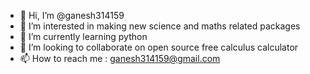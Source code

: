 - 👋 Hi, I’m @ganesh314159
- 👀 I’m interested in making new science and maths related packages
- 🌱 I’m currently learning python
- 💞️ I’m looking to collaborate on open source free calculus calculator
- 📫 How to reach me : ganesh314159@gmail.com

<!---
ganesh314159/ganesh314159 is a ✨ special ✨ repository because its `README.md` (this file) appears on your GitHub profile.
You can click the Preview link to take a look at your changes.
--->
